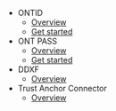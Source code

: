 
- ONTID
  - [Overview](docs-en/ontid/overview.md)
  - [Get started](docs-en/ontid/get_started.md)
- ONT PASS
  - [Overview](docs-en/ontpass/overview.md)
  - [Get started](docs-en/ontpass/ontpass-auth.md)
- DDXF
  - [Overview](docs-en/ddxf/overview.md)
- Trust Anchor Connector
  - [Overview](docs-en/taconnector/overview.md)